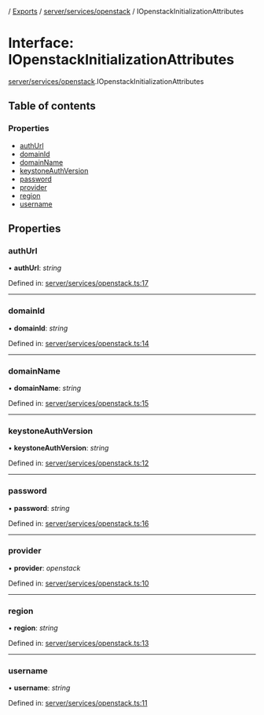 [](../README.md) / [Exports](../modules.md) / [server/services/openstack](../modules/server_services_openstack.md) / IOpenstackInitializationAttributes

# Interface: IOpenstackInitializationAttributes

[server/services/openstack](../modules/server_services_openstack.md).IOpenstackInitializationAttributes

## Table of contents

### Properties

- [authUrl](server_services_openstack.iopenstackinitializationattributes.md#authurl)
- [domainId](server_services_openstack.iopenstackinitializationattributes.md#domainid)
- [domainName](server_services_openstack.iopenstackinitializationattributes.md#domainname)
- [keystoneAuthVersion](server_services_openstack.iopenstackinitializationattributes.md#keystoneauthversion)
- [password](server_services_openstack.iopenstackinitializationattributes.md#password)
- [provider](server_services_openstack.iopenstackinitializationattributes.md#provider)
- [region](server_services_openstack.iopenstackinitializationattributes.md#region)
- [username](server_services_openstack.iopenstackinitializationattributes.md#username)

## Properties

### authUrl

• **authUrl**: *string*

Defined in: [server/services/openstack.ts:17](https://github.com/onzag/itemize/blob/3efa2a4a/server/services/openstack.ts#L17)

___

### domainId

• **domainId**: *string*

Defined in: [server/services/openstack.ts:14](https://github.com/onzag/itemize/blob/3efa2a4a/server/services/openstack.ts#L14)

___

### domainName

• **domainName**: *string*

Defined in: [server/services/openstack.ts:15](https://github.com/onzag/itemize/blob/3efa2a4a/server/services/openstack.ts#L15)

___

### keystoneAuthVersion

• **keystoneAuthVersion**: *string*

Defined in: [server/services/openstack.ts:12](https://github.com/onzag/itemize/blob/3efa2a4a/server/services/openstack.ts#L12)

___

### password

• **password**: *string*

Defined in: [server/services/openstack.ts:16](https://github.com/onzag/itemize/blob/3efa2a4a/server/services/openstack.ts#L16)

___

### provider

• **provider**: *openstack*

Defined in: [server/services/openstack.ts:10](https://github.com/onzag/itemize/blob/3efa2a4a/server/services/openstack.ts#L10)

___

### region

• **region**: *string*

Defined in: [server/services/openstack.ts:13](https://github.com/onzag/itemize/blob/3efa2a4a/server/services/openstack.ts#L13)

___

### username

• **username**: *string*

Defined in: [server/services/openstack.ts:11](https://github.com/onzag/itemize/blob/3efa2a4a/server/services/openstack.ts#L11)
